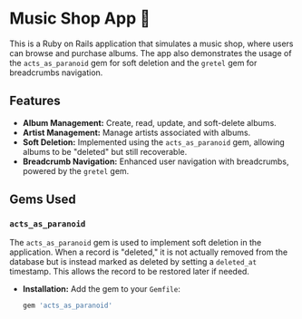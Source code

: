 # Music Shop App 🎵

This is a Ruby on Rails application that simulates a music shop, where users can browse and purchase albums. The app also demonstrates the usage of the `acts_as_paranoid` gem for soft deletion and the `gretel` gem for breadcrumbs navigation.

## Features

- **Album Management:** Create, read, update, and soft-delete albums.
- **Artist Management:** Manage artists associated with albums.
- **Soft Deletion:** Implemented using the `acts_as_paranoid` gem, allowing albums to be "deleted" but still recoverable.
- **Breadcrumb Navigation:** Enhanced user navigation with breadcrumbs, powered by the `gretel` gem.

## Gems Used

### `acts_as_paranoid`
The `acts_as_paranoid` gem is used to implement soft deletion in the application. When a record is "deleted," it is not actually removed from the database but is instead marked as deleted by setting a `deleted_at` timestamp. This allows the record to be restored later if needed.

- **Installation:** Add the gem to your `Gemfile`:
  ```ruby
  gem 'acts_as_paranoid'

